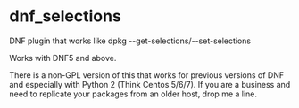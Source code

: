 # dnf_selections
DNF plugin that works like dpkg --get-selections/--set-selections

Works with DNF5 and above.

There is a non-GPL version of this that works for previous versions of DNF and especially with Python 2 (Think Centos 5/6/7). If you are a business and need to replicate your packages from an older host, drop me a line.
